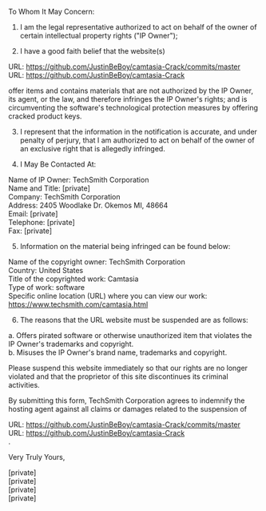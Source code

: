To Whom It May Concern:  

1. I am the legal representative authorized to act on behalf of the owner of certain intellectual property rights ("IP Owner");  

2. I have a good faith belief that the website(s)  

URL: https://github.com/JustinBeBoy/camtasia-Crack/commits/master  
URL: https://github.com/JustinBeBoy/camtasia-Crack  

offer items and contains materials that are not authorized by the IP Owner, its agent, or the law, and therefore infringes the IP Owner's rights; and is circumventing the software's technological protection measures by offering cracked product keys.  

3. I represent that the information in the notification is accurate, and under penalty of perjury, that I am authorized to act on behalf of the owner of an exclusive right that is allegedly infringed.  

4. I May Be Contacted At:  

Name of IP Owner: TechSmith Corporation  
Name and Title: [private]  
Company: TechSmith Corporation  
Address: 2405 Woodlake Dr. Okemos MI, 48664  
Email: [private]  
Telephone: [private]  
Fax: [private]  

5. Information on the material being infringed can be found below:  

Name of the copyright owner: TechSmith Corporation  
Country: United States  
Title of the copyrighted work: Camtasia  
Type of work: software  
Specific online location (URL) where you can view our work: https://www.techsmith.com/camtasia.html  

6. The reasons that the URL website must be suspended are as follows:  

a. Offers pirated software or otherwise unauthorized item that violates the IP Owner's trademarks and copyright.  
b. Misuses the IP Owner's brand name, trademarks and copyright.  

Please suspend this website immediately so that our rights are no longer violated and that the proprietor of this site discontinues its criminal activities.  

By submitting this form, TechSmith Corporation agrees to indemnify the hosting agent against all claims or damages related to the suspension of  

URL: https://github.com/JustinBeBoy/camtasia-Crack/commits/master  
URL: https://github.com/JustinBeBoy/camtasia-Crack  
.

Very Truly Yours,  

[private]  
[private]  
[private]  
[private]  
